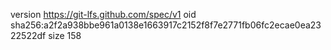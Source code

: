 version https://git-lfs.github.com/spec/v1
oid sha256:a2f2a938bbe961a0138e1663917c2152f8f7e2771fb06fc2ecae0ea2322522df
size 158
